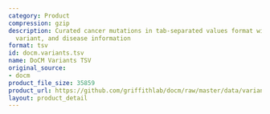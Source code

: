 ```yaml
---
category: Product
compression: gzip
description: Curated cancer mutations in tab-separated values format with gene, transcript,
  variant, and disease information
format: tsv
id: docm.variants.tsv
name: DoCM Variants TSV
original_source:
- docm
product_file_size: 35859
product_url: https://github.com/griffithlab/docm/raw/master/data/variants.tsv.gz
layout: product_detail
---
```

